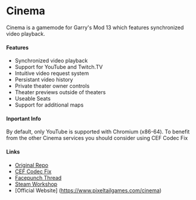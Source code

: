 Cinema
======

Cinema is a gamemode for Garry's Mod 13 which features synchronized video playback.

#### Features ####
* Synchronized video playback
* Support for YouTube and Twitch.TV
* Intuitive video request system
* Persistant video history
* Private theater owner controls
* Theater previews outside of theaters
* Useable Seats
* Support for additional maps

#### Inportant Info ####
By default, only YouTube is supported with Chromium (x86-64).
To benefit from the other Cinema services you should consider using CEF Codec Fix

#### Links ####
* [Original Repo](https://github.com/pixeltailgames/cinema)
* [CEF Codec Fix](https://github.com/solsticegamestudios/GModCEFCodecFix)
* [Facepunch Thread](https://www.facepunch.com/showthread.php?t=1237719)
* [Steam Workshop](https://steamcommunity.com/sharedfiles/filedetails/?id=118824086)
* [Official Website] (https://www.pixeltailgames.com/cinema)
